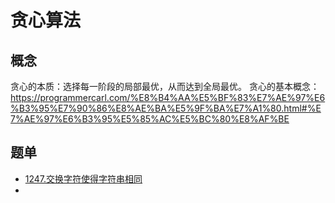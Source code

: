 # 贪心算法
## 概念
贪心的本质：选择每一阶段的局部最优，从而达到全局最优。
贪心的基本概念：https://programmercarl.com/%E8%B4%AA%E5%BF%83%E7%AE%97%E6%B3%95%E7%90%86%E8%AE%BA%E5%9F%BA%E7%A1%80.html#%E7%AE%97%E6%B3%95%E5%85%AC%E5%BC%80%E8%AF%BE

## 题单
- [1247.交换字符使得字符串相同](https://leetcode.cn/problems/minimum-swaps-to-make-strings-equal/description/)
- 
